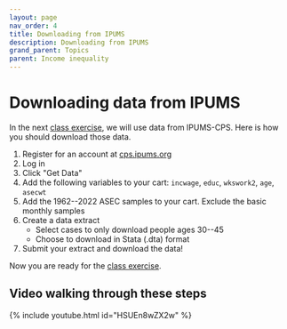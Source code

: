 ```yaml
---
layout: page
nav_order: 4
title: Downloading from IPUMS
description: Downloading from IPUMS
grand_parent: Topics
parent: Income inequality
---
```


# Downloading data from IPUMS

In the next [class exercise](https://info3370.github.io/sp23/lessonplans/3b), we will use data from IPUMS-CPS. Here is how you should download those data.

1. Register for an account at [cps.ipums.org](https://cps.ipums.org/cps/)
2. Log in
3. Click "Get Data"
4. Add the following variables to your cart: `incwage`, `educ`, `wkswork2`, `age`, `asecwt`
5. Add the 1962--2022 ASEC samples to your cart. Exclude the basic monthly samples
6. Create a data extract
	- Select cases to only download people ages 30--45
	- Choose to download in Stata (.dta) format
7. Submit your extract and download the data!

Now you are ready for the [class exercise](https://info3370.github.io/sp23/lessonplans/3b).

## Video walking through these steps

{% include youtube.html id="HSUEn8wZX2w" %}